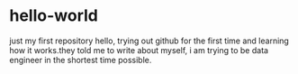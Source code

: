 # hello-world
just my first repository
hello, trying out github for the first time and learning how it works.they told me to write about myself, i am trying to be data engineer in the shortest time possible.
